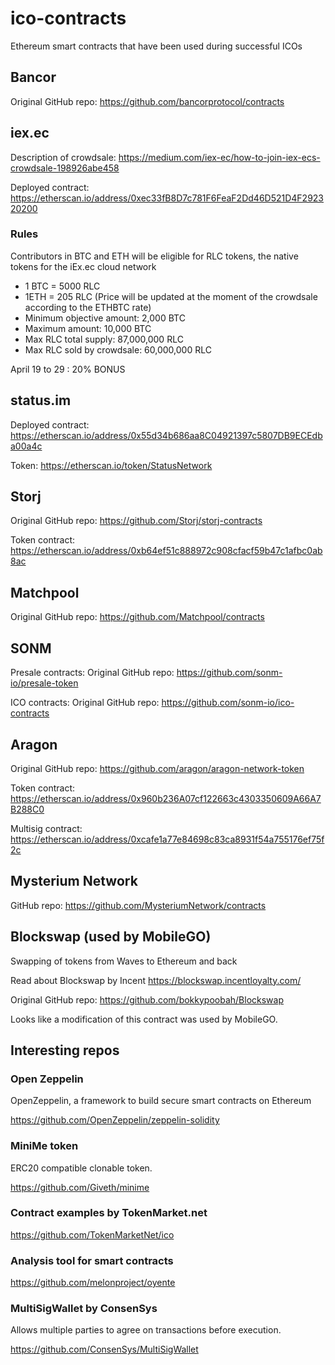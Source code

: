 # ico-contracts

Ethereum smart contracts that have been used during successful ICOs

## Bancor

Original GitHub repo: https://github.com/bancorprotocol/contracts

## iex.ec

Description of crowdsale: https://medium.com/iex-ec/how-to-join-iex-ecs-crowdsale-198926abe458

Deployed contract: https://etherscan.io/address/0xec33fB8D7c781F6FeaF2Dd46D521D4F292320200

### Rules

Contributors in BTC and ETH will be eligible for RLC tokens, the native tokens for the iEx.ec cloud network
 
* 1 BTC = 5000 RLC
* 1ETH = 205 RLC (Price will be updated at the moment of the crowdsale according to the ETHBTC rate)
* Minimum objective amount: 2,000 BTC
* Maximum amount: 10,000 BTC
* Max RLC total supply: 87,000,000 RLC
* Max RLC sold by crowdsale: 60,000,000 RLC

April 19 to 29 : 20% BONUS

## status.im

Deployed contract: https://etherscan.io/address/0x55d34b686aa8C04921397c5807DB9ECEdba00a4c

Token: https://etherscan.io/token/StatusNetwork

## Storj

Original GitHub repo: https://github.com/Storj/storj-contracts

Token contract: https://etherscan.io/address/0xb64ef51c888972c908cfacf59b47c1afbc0ab8ac

## Matchpool

Original GitHub repo: https://github.com/Matchpool/contracts

## SONM

Presale contracts: Original GitHub repo: https://github.com/sonm-io/presale-token

ICO contracts: Original GitHub repo: https://github.com/sonm-io/ico-contracts

## Aragon

Original GitHub repo: https://github.com/aragon/aragon-network-token

Token contract: https://etherscan.io/address/0x960b236A07cf122663c4303350609A66A7B288C0

Multisig contract: https://etherscan.io/address/0xcafe1a77e84698c83ca8931f54a755176ef75f2c

## Mysterium Network

GitHub repo: https://github.com/MysteriumNetwork/contracts

## Blockswap (used by MobileGO)

Swapping of tokens from Waves to Ethereum and back

Read about Blockswap by Incent https://blockswap.incentloyalty.com/

Original GitHub repo: https://github.com/bokkypoobah/Blockswap

Looks like a modification of this contract was used by MobileGO.

## Interesting repos

### Open Zeppelin

OpenZeppelin, a framework to build secure smart contracts on Ethereum 

https://github.com/OpenZeppelin/zeppelin-solidity

### MiniMe token

ERC20 compatible clonable token.

https://github.com/Giveth/minime

### Contract examples by TokenMarket.net

https://github.com/TokenMarketNet/ico

### Analysis tool for smart contracts

https://github.com/melonproject/oyente

### MultiSigWallet by ConsenSys

Allows multiple parties to agree on transactions before execution.

https://github.com/ConsenSys/MultiSigWallet
